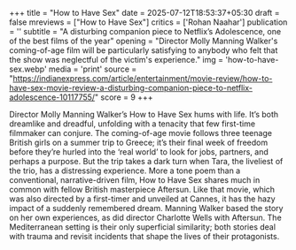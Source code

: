 +++
title = "How to Have Sex"
date = 2025-07-12T18:53:37+05:30
draft = false
mreviews = ["How to Have Sex"]
critics = ['Rohan Naahar']
publication = ''
subtitle = "A disturbing companion piece to Netflix’s Adolescence, one of the best films of the year"
opening = "Director Molly Manning Walker's coming-of-age film will be particularly satisfying to anybody who felt that the show was neglectful of the victim's experience."
img = 'how-to-have-sex.webp'
media = 'print'
source = "https://indianexpress.com/article/entertainment/movie-review/how-to-have-sex-movie-review-a-disturbing-companion-piece-to-netflix-adolescence-10117755/"
score = 9
+++

Director Molly Manning Walker’s How to Have Sex hums with life. It’s both dreamlike and dreadful, unfolding with a tenacity that few first-time filmmaker can conjure. The coming-of-age movie follows three teenage British girls on a summer trip to Greece; it’s their final week of freedom before they’re hurled into the ‘real world’ to look for jobs, partners, and perhaps a purpose. But the trip takes a dark turn when Tara, the liveliest of the trio, has a distressing experience. More a tone poem than a conventional, narrative-driven film, How to Have Sex shares much in common with fellow British masterpiece Aftersun. Like that movie, which was also directed by a first-timer and unveiled at Cannes, it has the hazy impact of a suddenly remembered dream. Manning Walker based the story on her own experiences, as did director Charlotte Wells with Aftersun. The Mediterranean setting is their only superficial similarity; both stories deal with trauma and revisit incidents that shape the lives of their protagonists.
